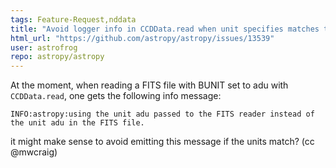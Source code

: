 ```yaml
---
tags: Feature-Request,nddata
title: "Avoid logger info in CCDData.read when unit specifies matches that in FITS file"
html_url: "https://github.com/astropy/astropy/issues/13539"
user: astrofrog
repo: astropy/astropy
---
```


At the moment, when reading a FITS file with BUNIT set to adu with ``CCDData.read``, one gets the following info message:

```
INFO:astropy:using the unit adu passed to the FITS reader instead of the unit adu in the FITS file.
```

it might make sense to avoid emitting this message if the units match? (cc @mwcraig)

